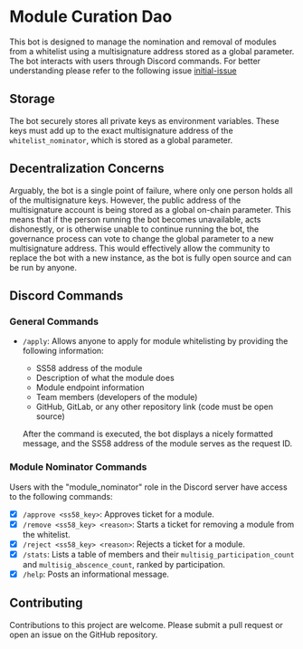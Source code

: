 # Module Curation Dao

This bot is designed to manage the nomination and removal of modules from a whitelist using a multisignature address stored as a global parameter. The bot interacts with users through Discord commands. For better understanding please refer to the following issue [initial-issue](https://github.com/agicommies/subspace-network/issues/40)

## Storage

The bot securely stores all private keys as environment variables. These keys must add up to the exact multisignature address of the `whitelist_nominator`, which is stored as a global parameter.

## Decentralization Concerns

Arguably, the bot is a single point of failure, where only one person holds all of the multisignature keys. However, the public address of the multisignature account is being stored as a global on-chain parameter. This means that if the person running the bot becomes unavailable, acts dishonestly, or is otherwise unable to continue running the bot, the governance process can vote to change the global parameter to a new multisignature address. This would effectively allow the community to replace the bot with a new instance, as the bot is fully open source and can be run by anyone.

## Discord Commands

### General Commands

- `/apply`: Allows anyone to apply for module whitelisting by providing the following information:
  - SS58 address of the module
  - Description of what the module does
  - Module endpoint information
  - Team members (developers of the module)
  - GitHub, GitLab, or any other repository link (code must be open source)

  After the command is executed, the bot displays a nicely formatted message, and the SS58 address of the module serves as the request ID.

### Module Nominator Commands

Users with the "module_nominator" role in the Discord server have access to the following commands:

- [x] `/approve <ss58_key>`: Approves ticket for a module.
- [x] `/remove <ss58_key> <reason>`: Starts a ticket for removing a module from the whitelist.
- [x] `/reject <ss58_key> <reason>`: Rejects a ticket for a module.
- [x] `/stats`: Lists a table of members and their `multisig_participation_count` and `multisig_abscence_count`, ranked by participation.
- [x] `/help`: Posts an informational message.

## Contributing

Contributions to this project are welcome. Please submit a pull request or open an issue on the GitHub repository.
